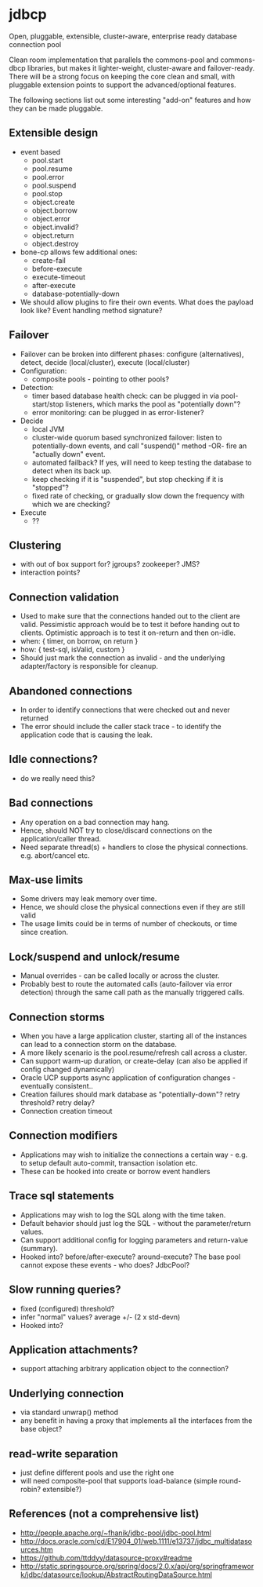 jdbcp
=====

Open, pluggable, extensible, cluster-aware, enterprise ready database connection pool

Clean room implementation that parallels the commons-pool and commons-dbcp libraries, but makes it lighter-weight, cluster-aware and failover-ready. There will be a strong focus on keeping the core clean and small, with pluggable extension points to support the advanced/optional features.

The following sections list out some interesting "add-on" features and how they can be made pluggable.

## Extensible design
* event based
    * pool.start
    * pool.resume
    * pool.error
    * pool.suspend
    * pool.stop
    * object.create
    * object.borrow
    * object.error
    * object.invalid?
    * object.return
    * object.destroy
* bone-cp allows few additional ones:
    * create-fail
    * before-execute
    * execute-timeout
    * after-execute
    * database-potentially-down
* We should allow plugins to fire their own events. What does the payload look like? Event handling method signature?

## Failover
* Failover can be broken into different phases: configure (alternatives), detect, decide (local/cluster), execute (local/cluster)
* Configuration:
    * composite pools - pointing to other pools?
* Detection:
    * timer based database health check: can be plugged in via pool-start/stop listeners, which marks the pool as "potentially down"?
    * error monitoring: can be plugged in as error-listener?
* Decide
    * local JVM
    * cluster-wide quorum based synchronized failover: listen to potentially-down events, and call "suspend()" method -OR- fire an "actually down" event.
    * automated failback? If yes, will need to keep testing the database to detect when its back up.
    * keep checking if it is "suspended", but stop checking if it is "stopped"?
    * fixed rate of checking, or gradually slow down the frequency with which we are checking?
* Execute
    * ??

## Clustering
* with out of box support for? jgroups? zookeeper? JMS?
* interaction points? 

## Connection validation
* Used to make sure that the connections handed out to the client are valid. Pessimistic approach would be to test it before handing out to clients. Optimistic approach is to test it on-return and then on-idle.
* when: { timer, on borrow, on return }
* how: { test-sql, isValid, custom }
* Should just mark the connection as invalid - and the underlying adapter/factory is responsible for cleanup.

## Abandoned connections
* In order to identify connections that were checked out and never returned
* The error should include the caller stack trace - to identify the application code that is causing the leak.

## Idle connections?
* do we really need this?

## Bad connections
* Any operation on a bad connection may hang. 
* Hence, should NOT try to close/discard connections on the application/caller thread.
* Need separate thread(s) + handlers to close the physical connections. e.g. abort/cancel etc.

## Max-use limits
* Some drivers may leak memory over time.
* Hence, we should close the physical connections even if they are still valid
* The usage limits could be in terms of number of checkouts, or time since creation.

## Lock/suspend and unlock/resume
* Manual overrides - can be called locally or across the cluster.
* Probably best to route the automated calls (auto-failover via error detection) through the same call path as the manually triggered calls.

## Connection storms
* When you have a large application cluster, starting all of the instances can lead to a connection storm on the database.
* A more likely scenario is the pool.resume/refresh call across a cluster.
* Can support warm-up duration, or create-delay (can also be applied if config changed dynamically)
* Oracle UCP supports async application of configuration changes - eventually consistent..
* Creation failures should mark database as "potentially-down"? retry threshold? retry delay?
* Connection creation timeout

## Connection modifiers
* Applications may wish to initialize the connections a certain way - e.g. to setup default auto-commit, transaction isolation etc.
* These can be hooked into create or borrow event handlers 

## Trace sql statements
* Applications may wish to log the SQL along with the time taken.
* Default behavior should just log the SQL - without the parameter/return values. 
* Can support additional config for logging parameters and return-value (summary).
* Hooked into? before/after-execute? around-execute? The base pool cannot expose these events - who does? JdbcPool?

## Slow running queries?
* fixed (configured) threshold? 
* infer "normal" values? average +/- (2 x std-devn)
* Hooked into?

## Application attachments?
* support attaching arbitrary application object to the connection?

## Underlying connection
* via standard unwrap() method
* any benefit in having a proxy that implements all the interfaces from the base object?

## read-write separation
* just define different pools and use the right one
* will need composite-pool that supports load-balance (simple round-robin? extensible?)


## References (not a comprehensive list)
* http://people.apache.org/~fhanik/jdbc-pool/jdbc-pool.html
* http://docs.oracle.com/cd/E17904_01/web.1111/e13737/jdbc_multidatasources.htm
* https://github.com/ttddyy/datasource-proxy#readme
* http://static.springsource.org/spring/docs/2.0.x/api/org/springframework/jdbc/datasource/lookup/AbstractRoutingDataSource.html
